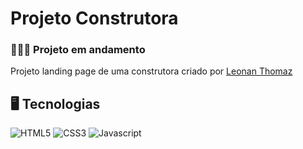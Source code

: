 # Projeto Construtora

### 👷‍♂️🧱 Projeto em andamento

Projeto landing page de uma construtora criado por [Leonan Thomaz](https://leonanthomaz.vercel.app/)

## 🖥️ Tecnologias

![HTML5](https://img.shields.io/badge/HTML5-E34F26?style=for-the-badge&logo=html5&logoColor=white)
![CSS3](https://img.shields.io/badge/CSS3-1572B6?style=for-the-badge&logo=css3&logoColor=white)
![Javascript](https://img.shields.io/badge/JavaScript-F7DF1E?style=for-the-badge&logo=javascript&logoColor=black)

